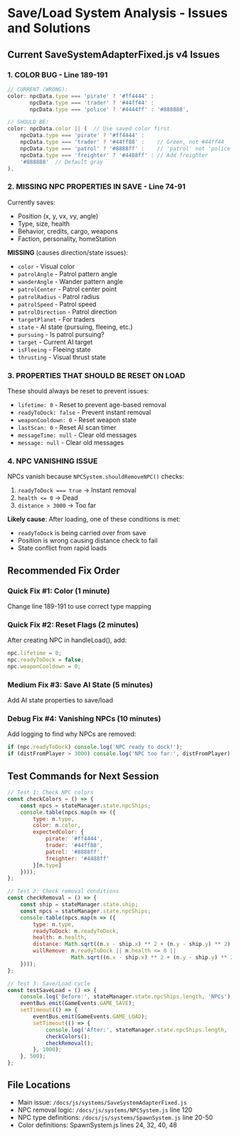 # Save/Load System Analysis - Issues and Solutions

## Current SaveSystemAdapterFixed.js v4 Issues

### 1. COLOR BUG - Line 189-191
```javascript
// CURRENT (WRONG):
color: npcData.type === 'pirate' ? '#ff4444' : 
       npcData.type === 'trader' ? '#44ff44' : 
       npcData.type === 'police' ? '#4444ff' : '#888888',

// SHOULD BE:
color: npcData.color || (  // Use saved color first
    npcData.type === 'pirate' ? '#ff4444' : 
    npcData.type === 'trader' ? '#44ff88' :    // Green, not #44ff44
    npcData.type === 'patrol' ? '#8888ff' :    // 'patrol' not 'police'!
    npcData.type === 'freighter' ? '#4488ff' : // Add freighter
    '#888888'  // Default gray
),
```

### 2. MISSING NPC PROPERTIES IN SAVE - Line 74-91
Currently saves:
- Position (x, y, vx, vy, angle)
- Type, size, health
- Behavior, credits, cargo, weapons
- Faction, personality, homeStation

**MISSING** (causes direction/state issues):
- `color` - Visual color
- `patrolAngle` - Patrol pattern angle
- `wanderAngle` - Wander pattern angle  
- `patrolCenter` - Patrol center point
- `patrolRadius` - Patrol radius
- `patrolSpeed` - Patrol speed
- `patrolDirection` - Patrol direction
- `targetPlanet` - For traders
- `state` - AI state (pursuing, fleeing, etc.)
- `pursuing` - Is patrol pursuing?
- `target` - Current AI target
- `isFleeing` - Fleeing state
- `thrusting` - Visual thrust state

### 3. PROPERTIES THAT SHOULD BE RESET ON LOAD
These should always be reset to prevent issues:
- `lifetime: 0` - Reset to prevent age-based removal
- `readyToDock: false` - Prevent instant removal
- `weaponCooldown: 0` - Reset weapon state
- `lastScan: 0` - Reset AI scan timer
- `messageTime: null` - Clear old messages
- `message: null` - Clear old messages

### 4. NPC VANISHING ISSUE
NPCs vanish because `NPCSystem.shouldRemoveNPC()` checks:
1. `readyToDock === true` → Instant removal
2. `health <= 0` → Dead
3. `distance > 3000` → Too far

**Likely cause**: After loading, one of these conditions is met:
- `readyToDock` is being carried over from save
- Position is wrong causing distance check to fail
- State conflict from rapid loads

## Recommended Fix Order

### Quick Fix #1: Color (1 minute)
Change line 189-191 to use correct type mapping

### Quick Fix #2: Reset Flags (2 minutes)
After creating NPC in handleLoad(), add:
```javascript
npc.lifetime = 0;
npc.readyToDock = false;
npc.weaponCooldown = 0;
```

### Medium Fix #3: Save AI State (5 minutes)
Add AI state properties to save/load

### Debug Fix #4: Vanishing NPCs (10 minutes)
Add logging to find why NPCs are removed:
```javascript
if (npc.readyToDock) console.log('NPC ready to dock!');
if (distFromPlayer > 3000) console.log('NPC too far:', distFromPlayer);
```

## Test Commands for Next Session

```javascript
// Test 1: Check NPC colors
const checkColors = () => {
    const npcs = stateManager.state.npcShips;
    console.table(npcs.map(n => ({
        type: n.type,
        color: n.color,
        expectedColor: {
            pirate: '#ff4444',
            trader: '#44ff88', 
            patrol: '#8888ff',
            freighter: '#4488ff'
        }[n.type]
    })));
};

// Test 2: Check removal conditions
const checkRemoval = () => {
    const ship = stateManager.state.ship;
    const npcs = stateManager.state.npcShips;
    console.table(npcs.map(n => ({
        type: n.type,
        readyToDock: n.readyToDock,
        health: n.health,
        distance: Math.sqrt((n.x - ship.x) ** 2 + (n.y - ship.y) ** 2),
        willRemove: n.readyToDock || n.health <= 0 || 
                    Math.sqrt((n.x - ship.x) ** 2 + (n.y - ship.y) ** 2) > 3000
    })));
};

// Test 3: Save/Load cycle
const testSaveLoad = () => {
    console.log('Before:', stateManager.state.npcShips.length, 'NPCs');
    eventBus.emit(GameEvents.GAME_SAVE);
    setTimeout(() => {
        eventBus.emit(GameEvents.GAME_LOAD);
        setTimeout(() => {
            console.log('After:', stateManager.state.npcShips.length, 'NPCs');
            checkColors();
            checkRemoval();
        }, 1000);
    }, 500);
};
```

## File Locations
- Main issue: `/docs/js/systems/SaveSystemAdapterFixed.js`
- NPC removal logic: `/docs/js/systems/NPCSystem.js` line 120
- NPC type definitions: `/docs/js/systems/SpawnSystem.js` line 20-50
- Color definitions: SpawnSystem.js lines 24, 32, 40, 48